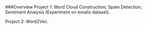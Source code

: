 ###Overview
Project 1: Word Cloud Construction; Spam Detection; Sentiment Analysis (Experiment on emails dataset).

Project 2: Word2Vec. 
